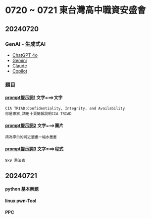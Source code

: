 # 0720 ~ 0721 東台灣高中職資安盛會

## 20240720
### GenAI - 生成式AI
- [ChatGPT 4o](https://chatgpt.com/)
- [Gemini](https://gemini.google.com/)
- [Claude](https://claude.ai/)
- [Copilot](https://www.bing.com/chat)

### 題目
#### [prompt提示詞1](prompt1.md) 文字===>文字
```
CIA TRIAD:Confidentiality, Integrity, and Availability
你是專家,請用十頁簡報說明CIA TRIAD
```

#### [prompt提示詞2](prompt2.md) 文字===>圖片
```
請為李白的將近酒畫一幅水墨畫
```

#### [prompt提示詞3](prompt3.md) 文字===>程式
```
9x9 乘法表
```
## 20240721
#### python 基本解題
#### linux pwn-Tool
#### PPC
